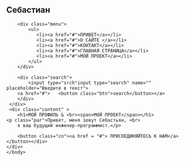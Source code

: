 <!DOCTYPE html>
 <html lang="rus">
<head>
      <title>Проект Себастиана</title>
      <link rel="stylesheet" href="style.css">
</head>
<body>
    <div class="main">
     <div class="navbar">
     <div class="icon">
        <h2 class="logo">Себастиан</h2>
            </div>

        <div class="menu">
            <ul>
               <li><a href="#">ПРИВЕТ</a></li>
               <li><a href="#">О САЙТЕ </a></li> 
               <li><a href="#">КОНТАКТ</a></li> 
               <li><a href="#">ГЛАВНАЯ СТРАНИЦА</a></li> 
               <li><a href="#">МОЙ ПРОЕКТ</a></li>  
            </ul>
        </div>

        <div class="search">
            <input type="srch"input type="search" name="" placeholder="Введите в текст">
        <a href="#">   <button class="btn">search</button></a>
        </div>
     </div>
     <div class="content" >
        <h1>МОЙ ПРОФИЛЬ & <br><span>МОЙ ПРОЕКТ</span></h1>
    <p class="par">Привет, меня зовут Себастьян, <br>
        я ваш будущий инженер-программист.</p>
    
        <button class="cn"><a href = "#"> ПРИСОЕДИНЯЙТЕСЬ К НАМ</a></button></div>
    </div>
    </body>
</html>
